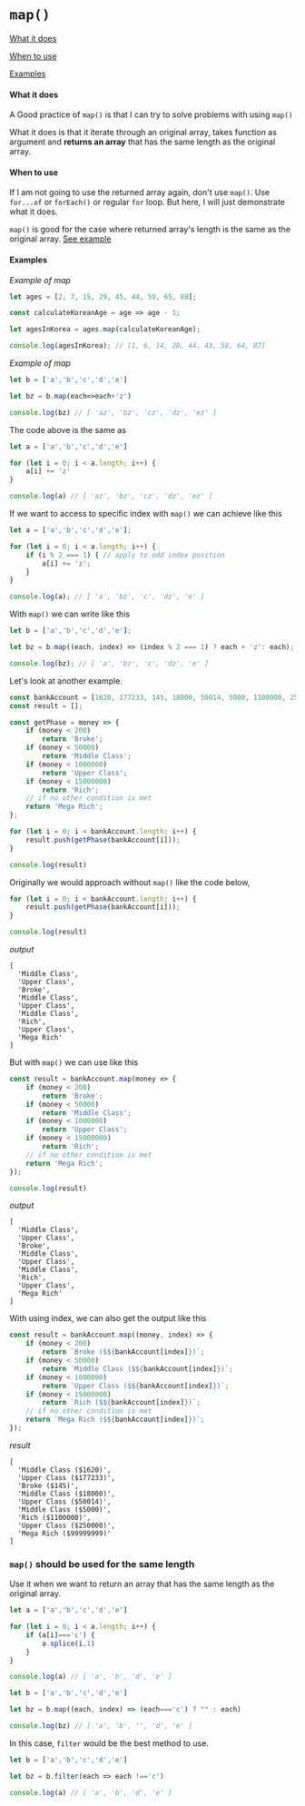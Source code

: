# `map()`

[What it does](#what-it-does)

[When to use](#when-to-use)

[Examples](#examples)

#### What it does

A Good practice of `map()` is that I can try to solve problems with using `map()`

What it does is that it iterate through an original array, takes function as argument and **returns an array** that has the same length as the original array.

#### When to use 

If I am not going to use the returned array again, don't use `map()`. Use `for...of` or `forEach()` or regular `for` loop. But here, I will just demonstrate what it does.

`map()` is good for the case where returned array's length is the same as the original array. [See example](#map-should-be-used-for-the-same-length)

#### Examples

<em>Example of map</em>

```js
let ages = [2, 7, 15, 29, 45, 44, 59, 65, 88];

const calculateKoreanAge = age => age - 1;

let agesInKorea = ages.map(calculateKoreanAge);

console.log(agesInKorea); // [1, 6, 14, 28, 44, 43, 58, 64, 87]
```

<em>Example of map</em>

```js
let b = ['a','b','c','d','e']

let bz = b.map(each=>each+'z')

console.log(bz) // [ 'az', 'bz', 'cz', 'dz', 'ez' ]
```

The code above is the same as 

```js
let a = ['a','b','c','d','e']

for (let i = 0; i < a.length; i++) {
    a[i] += 'z'
}

console.log(a) // [ 'az', 'bz', 'cz', 'dz', 'ez' ]
```

If we want to access to specific index with `map()` we can achieve like this

```js
let a = ['a','b','c','d','e'];

for (let i = 0; i < a.length; i++) {
    if (i % 2 === 1) { // apply to odd index position
        a[i] += 'z';
    }
}

console.log(a); // [ 'a', 'bz', 'c', 'dz', 'e' ]
```

With `map()` we can write like this

```js
let b = ['a','b','c','d','e'];

let bz = b.map((each, index) => (index % 2 === 1) ? each + 'z': each);

console.log(bz); // [ 'a', 'bz', 'c', 'dz', 'e' ]
```

Let's look at another example.

```js
const bankAccount = [1620, 177233, 145, 18000, 50014, 5000, 1100000, 250000, 99999999];
const result = [];

const getPhase = money => {
    if (money < 200)
        return 'Broke';
    if (money < 50000)
        return 'Middle Class';
    if (money < 1000000)
        return 'Upper Class';
    if (money < 15000000)
        return 'Rich';
    // if no other condition is met
    return 'Mega Rich';
};

for (let i = 0; i < bankAccount.length; i++) {
    result.push(getPhase(bankAccount[i]));
}

console.log(result)
```

Originally we would approach without `map()` like the code below,

```js
for (let i = 0; i < bankAccount.length; i++) {
    result.push(getPhase(bankAccount[i]));
}

console.log(result)
```

<em>output</em>

```
[
  'Middle Class',
  'Upper Class',
  'Broke',
  'Middle Class',
  'Upper Class',
  'Middle Class',
  'Rich',
  'Upper Class',
  'Mega Rich'
]
```

But with `map()` we can use like this

```js
const result = bankAccount.map(money => {
    if (money < 200)
        return 'Broke';
    if (money < 50000)
        return 'Middle Class';
    if (money < 1000000)
        return 'Upper Class';
    if (money < 15000000)
        return 'Rich';
    // if no other condition is met
    return 'Mega Rich';
});

console.log(result)
```

<em>output</em>

```
[
  'Middle Class',
  'Upper Class',
  'Broke',
  'Middle Class',
  'Upper Class',
  'Middle Class',
  'Rich',
  'Upper Class',
  'Mega Rich'
]
```

With using index, we can also get the output like this

```js
const result = bankAccount.map((money, index) => {
    if (money < 200)
        return `Broke ($${bankAccount[index]})`;
    if (money < 50000)
        return `Middle Class ($${bankAccount[index]})`;
    if (money < 1000000)
        return `Upper Class ($${bankAccount[index]})`;
    if (money < 15000000)
        return `Rich ($${bankAccount[index]})`;
    // if no other condition is met
    return `Mega Rich ($${bankAccount[index]})`;
});
```

<em>result</em>

```
[
  'Middle Class ($1620)',
  'Upper Class ($177233)',
  'Broke ($145)',
  'Middle Class ($18000)',
  'Upper Class ($50014)',
  'Middle Class ($5000)',
  'Rich ($1100000)',
  'Upper Class ($250000)',
  'Mega Rich ($99999999)'
]
```

### `map()` should be used for the same length

Use it when we want to return an array that has the same length as the original array.

```js
let a = ['a','b','c','d','e']

for (let i = 0; i < a.length; i++) {
    if (a[i]==='c') {
        a.splice(i,1)
    }
}

console.log(a) // [ 'a', 'b', 'd', 'e' ]
```

```js
let b = ['a','b','c','d','e']

let bz = b.map((each, index) => (each==='c') ? "" : each) 

console.log(bz) // [ 'a', 'b', '', 'd', 'e' ]
```

In this case, `filter` would be the best method to use.

```js
let b = ['a','b','c','d','e']

let bz = b.filter(each => each !=='c')

console.log(a) // [ 'a', 'b', 'd', 'e' ]
```
